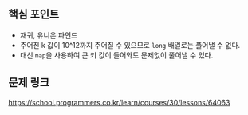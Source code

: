 ## 핵심 포인트

- 재귀, 유니온 파인드
- 주어진 k 값이 10^12까지 주어질 수 있으므로 `long` 배열로는 풀어낼 수 없다.
- 대신 `map`을 사용하여 큰 키 값이 들어와도 문제없이 풀어낼 수 있다.

## 문제 링크

https://school.programmers.co.kr/learn/courses/30/lessons/64063
